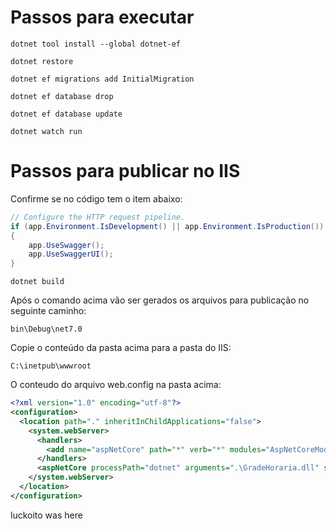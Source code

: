 # Passos para executar

```shell
dotnet tool install --global dotnet-ef

dotnet restore

dotnet ef migrations add InitialMigration

dotnet ef database drop

dotnet ef database update

dotnet watch run
```

# Passos para publicar no IIS

Confirme se no código tem o item abaixo:

```C#
// Configure the HTTP request pipeline.
if (app.Environment.IsDevelopment() || app.Environment.IsProduction())
{
    app.UseSwagger();
    app.UseSwaggerUI();
}
```

```shell
dotnet build
```

Após o comando acima vão ser gerados os arquivos para publicação no seguinte caminho:

    bin\Debug\net7.0

Copie o conteúdo da pasta acima para a pasta do IIS:

    C:\inetpub\wwwroot

O conteudo do arquivo web.config na pasta acima:

```xml
<?xml version="1.0" encoding="utf-8"?>
<configuration>
  <location path="." inheritInChildApplications="false">
    <system.webServer>
      <handlers>
        <add name="aspNetCore" path="*" verb="*" modules="AspNetCoreModuleV2" resourceType="Unspecified" />
      </handlers>
      <aspNetCore processPath="dotnet" arguments=".\GradeHoraria.dll" stdoutLogEnabled="false" stdoutLogFile=".\logs\stdout" hostingModel="inprocess" />
    </system.webServer>
  </location>
</configuration>
```
luckoito was here